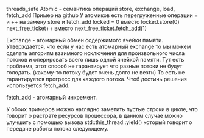 threads_safe
Atomic - семантика операций store, exchange, load, fetch_add
Пример на github 
У атомиков есть перегруженные операции = и ++ на замену store и fetch_add
locked = 0 вместо locked.store(0)
next_free_ticket++ вместо next_free_ticket.fetch_add(1)


Exchange - атомарный обмен содержимого ячейки памяти. 
Утверждается, что если у нас есть атомарный exchange то мы можем сделать алгоритм взаимного исключения для произвольного числа потоков и оперировать всего лишь одной ячейкой памяти.
Тут есть проблема, этот способ не гарантирует что разные потоки не будут голодать. (какому-то потоку будет очень долго не везти) То есть не гарантируется прогресс для каждого потока. Чтоб достичь решения используется fetch_add.

fetch_add - атомарный инкремент. 

У обоих примеров можно наглядно заметить пустые строки в цикле, что говорит о растрате ресурсов процессора, в данном случае можно улучшить с помощью вызова std::this_thread::yield() который говорит о передаче работы потока следующему.
